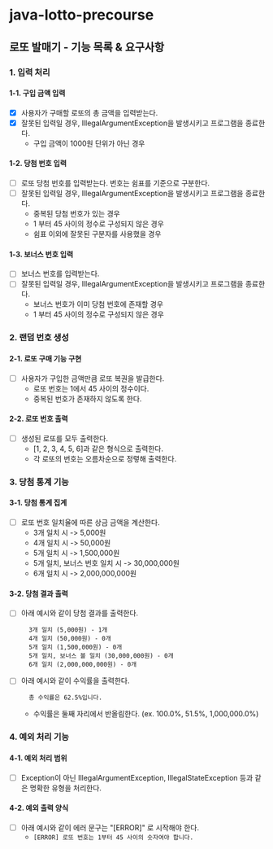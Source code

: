 # java-lotto-precourse

## 로또 발매기 - 기능 목록 & 요구사항

### 1. 입력 처리

#### 1-1. 구입 금액 입력

- [x] 사용자가 구매할 로또의 총 금액을 입력받는다.
- [x] 잘못된 입력일 경우, IllegalArgumentException을 발생시키고 프로그램을 종료한다.
  - 구입 금액이 1000원 단위가 아닌 경우

#### 1-2. 당첨 번호 입력

- [ ] 로또 당첨 번호를 입력받는다. 번호는 쉼표를 기준으로 구분한다.
- [ ] 잘못된 입력일 경우, IllegalArgumentException을 발생시키고 프로그램을 종료한다.
  - 중복된 당첨 번호가 있는 경우
  - 1 부터 45 사이의 정수로 구성되지 않은 경우
  - 쉼표 이외에 잘못된 구분자를 사용했을 경우

#### 1-3. 보너스 번호 입력

- [ ] 보너스 번호를 입력받는다.
- [ ] 잘못된 입력일 경우, IllegalArgumentException을 발생시키고 프로그램을 종료한다.
  - 보너스 번호가 이미 당첨 번호에 존재할 경우
  - 1 부터 45 사이의 정수로 구성되지 않은 경우

### 2. 랜덤 번호 생성

#### 2-1. 로또 구매 기능 구현

- [ ] 사용자가 구입한 금액만큼 로또 복권을 발급한다.
  - 로또 번호는 1에서 45 사이의 정수이다.
  - 중복된 번호가 존재하지 않도록 한다.

#### 2-2. 로또 번호 출력

- [ ] 생성된 로또를 모두 출력한다.
  - [1, 2, 3, 4, 5, 6]과 같은 형식으로 출력한다.
  - 각 로또의 번호는 오름차순으로 정렿해 출력한다.

### 3. 당첨 통계 기능

#### 3-1. 당첨 통계 집계

- [ ] 로또 번호 일치율에 따른 상금 금액을 계산한다.
  - 3개 일치 시 -> 5,000원
  - 4개 일치 시 -> 50,000원
  - 5개 일치 시 -> 1,500,000원
  - 5개 일치, 보너스 번호 일치 시 -> 30,000,000원
  - 6개 일치 시 -> 2,000,000,000원

#### 3-2. 당첨 결과 출력

- [ ] 아래 예시와 같이 당첨 결과를 출력한다.
  ```
    3개 일치 (5,000원) - 1개
    4개 일치 (50,000원) - 0개
    5개 일치 (1,500,000원) - 0개
    5개 일치, 보너스 볼 일치 (30,000,000원) - 0개
    6개 일치 (2,000,000,000원) - 0개
  ```
- [ ] 아래 예시와 같이 수익률을 출력한다.
  ```
    총 수익률은 62.5%입니다.
  ```
  - 수익률은 둘째 자리에서 반올림한다. (ex. 100.0%, 51.5%, 1,000,000.0%) 

### 4. 예외 처리 기능

#### 4-1. 예외 처리 범위

- [ ] Exception이 아닌 IllegalArgumentException, IllegalStateException 등과 같은 명확한 유형을 처리한다.

#### 4-2. 예외 출력 양식
- [ ] 아래 예시와 같이 에러 문구는 "[ERROR]" 로 시작해야 한다.
  - ```[ERROR] 로또 번호는 1부터 45 사이의 숫자여야 합니다.```



